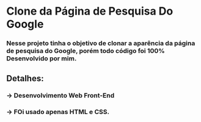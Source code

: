 # Clone da Página de Pesquisa Do Google

### Nesse projeto tinha o objetivo de clonar a aparência da página de pesquisa do Google, porém todo código foi 100% Desenvolvido por mim.

## Detalhes:

### → Desenvolvimento Web Front-End
### → FOi usado apenas HTML e CSS.